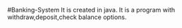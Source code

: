 #Banking-System
It is created in java.
It is a program with withdraw,deposit,check balance options. 

